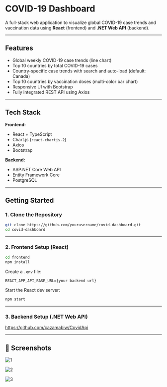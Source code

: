 # COVID-19 Dashboard

A full-stack web application to visualize global COVID-19 case trends and vaccination data using **React** (frontend) and **.NET Web API** (backend).

---

## Features

- Global weekly COVID-19 case trends (line chart)
- Top 10 countries by total COVID-19 cases
- Country-specific case trends with search and auto-load (default: Canada)
- Top 10 countries by vaccination doses (multi-color bar chart)
- Responsive UI with Bootstrap
- Fully integrated REST API using Axios

---

## Tech Stack

**Frontend:**
- React + TypeScript
- Chart.js (`react-chartjs-2`)
- Axios
- Bootstrap

**Backend:**
- ASP.NET Core Web API
- Entity Framework Core
- PostgreSQL

---

## Getting Started

### 1. Clone the Repository

```bash
git clone https://github.com/yourusername/covid-dashboard.git
cd covid-dashboard
```

---

### 2. Frontend Setup (React)

```bash
cd frontend
npm install
```

Create a `.env` file:

```env
REACT_APP_API_BASE_URL={your backend url}
```

Start the React dev server:

```bash
npm start
```
---

### 3. Backend Setup (.NET Web API)

https://github.com/cazamabiw/CovidApi

---

## 📸 Screenshots
![1](https://github.com/user-attachments/assets/b4048818-60d2-432a-ae60-98e3976f1831)

![2](https://github.com/user-attachments/assets/3f2af35a-5215-46ea-bf61-135a3a75fdaa)

![3](https://github.com/user-attachments/assets/65b0cec9-2347-4a63-a919-ad4bfaeeba4b)

